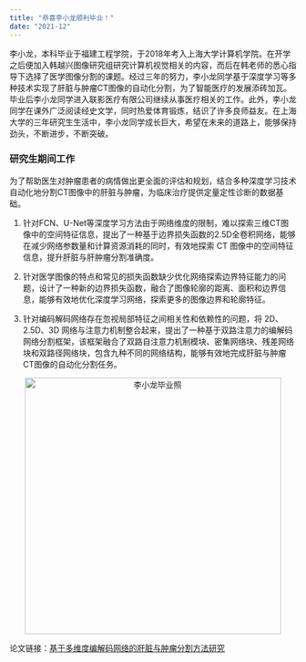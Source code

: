 ```yaml
---
title: "恭喜李小龙顺利毕业！"
date: "2021-12"
---
```


李小龙，本科毕业于福建工程学院，于2018年考入上海大学计算机学院。在开学之后便加入韩越兴图像研究组研究计算机视觉相关的内容，而后在韩老师的悉心指导下选择了医学图像分割的课题。经过三年的努力，李小龙同学基于深度学习等多种技术实现了肝脏与肿瘤CT图像的自动化分割，为了智能医疗的发展添砖加瓦。毕业后李小龙同学进入联影医疗有限公司继续从事医疗相关的工作。此外，李小龙同学在课外广泛阅读经史文学，同时热爱体育锻炼，结识了许多良师益友。在上海大学的三年研究生生活中，李小龙同学成长巨大，希望在未来的道路上，能够保持劲头，不断进步，不断突破。

### 研究生期间工作

为了帮助医生对肿瘤患者的病情做出更全面的评估和规划，结合多种深度学习技术自动化地分割CT图像中的肝脏与肿瘤，为临床治疗提供定量定性诊断的数据基础。

1. 针对FCN、U-Net等深度学习方法由于网络维度的限制，难以探索三维CT图像中的空间特征信息，提出了一种基于边界损失函数的2.5D全卷积网络，能够在减少网络参数量和计算资源消耗的同时，有效地探索 CT 图像中的空间特征信息，提升肝脏与肝肿瘤分割准确度。

2. 针对医学图像的特点和常见的损失函数缺少优化网络探索边界特征能力的问题，设计了一种新的边界损失函数，融合了图像轮廓的距离、面积和边界信息，能够有效地优化深度学习网络，探索更多的图像边界和轮廓特征。

3. 针对编码解码网络存在忽视局部特征之间相关性和依赖性的问题，将 2D、2.5D、3D 网络与注意力机制整合起来，提出了一种基于双路注意力的编解码网络分割框架，该框架融合了双路自注意力机制模块、密集网络块、残差网络块和双路径网络块，包含九种不同的网络结构，能够有效地完成肝脏与肿瘤 CT图像的自动化分割任务。

<p align="center">
  <img src="/images/indexPic/2021/lixiaolong/lixiaolong.jpg" alt="李小龙毕业照" style="width:450px;" />
</p>

论文链接：[基于多维度编解码网络的肝脏与肿瘤分割方法研究](/paper/2021/lixiaolong_paper.pdf) 